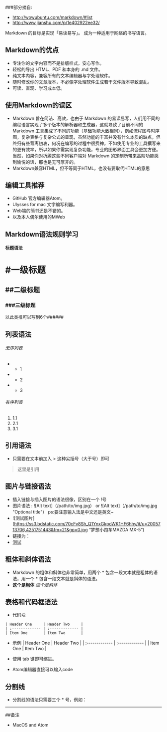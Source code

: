 ###部分摘自:
* http://wowubuntu.com/markdown/#list
* http://www.jianshu.com/p/1e402922ee32/


Markdown 的目标是实现「易读易写」。
成为一种适用于网络的书写语言。
## Markdown的优点
* 专注你的文字内容而不是排版样式，安心写作。
* 轻松的导出 HTML、PDF 和本身的 .md 文件。
* 纯文本内容，兼容所有的文本编辑器与字处理软件。
* 随时修改你的文章版本，不必像字处理软件生成若干文件版本导致混乱。
* 可读、直观、学习成本低。
## 使用Markdown的误区
* Markdown 旨在简洁、高效，也由于 Markdown 的易读易写，人们用不同的编程语言实现了多个版本的解析器和生成器，这就导致了目前不同的 Markdown 工具集成了不同的功能（基础功能大致相同），例如流程图与时序图，复杂表格与复杂公式的呈现，虽然功能的丰富并没有什么本质的缺点，但终归有些背离初衷，何况在编写的过程中很费神，不如使用专业的工具撰写来的更有效率，所以如果你需实现复杂功能，专业的图形界面工具会更加方便。当然，如果你对折腾这些不同客户端对 Markdown 的定制所带来高阶功能感到愉悦的话，那也是无可厚非的。
* Markdown兼容HTML，但不等同于HTML，也没有要取代HTML的意思

## 编辑工具推荐
* GitHub 官方编辑器Atom。
* Ulysses for mac 文字编写利器。
* Web端的简书还是不错的。
* 以及本人偶尔使用的MWeb

## Markdown语法规则学习
#### 标题语法

# #一级标题
## ##二级标题
### ###三级标题
以此类推可以写到6个######

## 列表语法

###### 无序列表
* * 1
* * 2
* * 3

###### 有序列表
1. 1.1
2. 2.1
3. 3.1

## 引用语法
* 只需要在文本前加入 > 这种尖括号（大于号）即可
>  这里是引用  

## 图片与链接语法
* 插入链接与插入图片的语法很像，区别在一个 !号
* 图片语法 : ![Alt text]（/path/to/img.jpg）  or ![Alt text]（/path/to/img.jpg "Optional title"）  ps:要注意输入法是中文还是英文~
* ![测试图片](https://ss3.bdstatic.com/70cFv8Sh_Q1YnxGkpoWK1HF6hhy/it/u=2005713706,4251751443&fm=21&gp=0.jpg “梦想小跑车MAZDA MX-5”)
* 链接为：[]()
* [测试](https://github.com/lstNull/AndroidDev/blob/master)

## 粗体和斜体语法
* Markdown 的粗体和斜体也非常简单，用两个 * 包含一段文本就是粗体的语法，用一个 * 包含一段文本就是斜体的语法。
*  **这个是粗体**   *这个是斜体*

## 表格和代码框语法
* 代码块
```
| Header One     | Header Two     |
| :------------- | :------------- |
| Item One       | Item Two       |
```
* 示例
| Header One     | Header Two     |
| :------------- | :------------- |
| Item One       | Item Two       |

* 使用 tab 键即可缩进。
* Atom编辑器直接可以输入code

## 分割线
* 分割线的语法只需要三个 * 号，例如：
***

##备注
* MacOS and Atom
